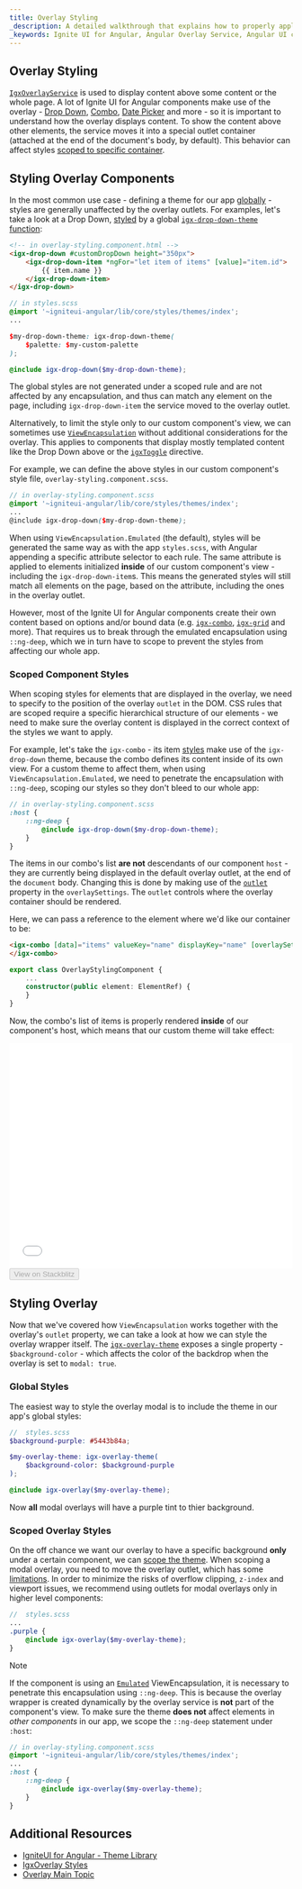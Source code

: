 ```yaml
---
title: Overlay Styling
_description: A detailed walkthrough that explains how to properly apply and scope styles to elements that are displayed using the IgniteUI for Angular Overlay Service.
_keywords: Ignite UI for Angular, Angular Overlay Service, Angular UI controls, Overlay Service, View Encapsulation Example, Sass scoped styles in Angular, web widgets, UI widgets, Angular, Native Angular Components Suite, Native Angular Controls, Native Angular Components Library
---
```


## Overlay Styling
<p class="highlight">

[`IgxOverlayService`](overlay_main.md) is used to display content above some content or the whole page. A lot of Ignite UI for Angular components make use of the overlay - [Drop Down](drop_down.md), [Combo](combo.md), [Date Picker](date_picker.md) and more - so it is important to understand how the overlay displays content.
To show the content above other elements, the service moves it into a special outlet container (attached at the end of the document's body, by default). This behavior can affect styles [scoped to specific container](#scoped-component-styles).
</p>
<div class="divider--half"></div>

## Styling Overlay Components

In the most common use case - defining a theme for our app [globally](themes/global-theme.md) - styles are generally unaffected by the overlay outlets. For examples, let's take a look at a Drop Down, [styled](drop_down.md#styling) by a global [`igx-drop-down-theme` function]({environment:sassApiUrl}/index.html#function-igx-drop-down-theme):

```html
<!-- in overlay-styling.component.html -->
<igx-drop-down #customDropDown height="350px">
    <igx-drop-down-item *ngFor="let item of items" [value]="item.id">
        {{ item.name }}
    </igx-drop-down-item>
</igx-drop-down>
```

```scss
// in styles.scss
@import '~igniteui-angular/lib/core/styles/themes/index';
...

$my-drop-down-theme: igx-drop-down-theme(
    $palette: $my-custom-palette
);

@include igx-drop-down($my-drop-down-theme);
```

The global styles are not generated under a scoped rule and are not affected by any encapsulation, and thus can match any element on the page, including `igx-drop-down-item` the service moved to the overlay outlet.

Alternatively, to limit the style only to our custom component's view, we can sometimes use [`ViewEncapsulation`](themes/component-themes.md#view-encapsulation) without additional considerations for the overlay. This applies to components that display mostly templated content like the Drop Down above or the [`igxToggle`]() directive.

For example, we can define the above styles in our custom component's style file, `overlay-styling.component.scss`.

```scss
// in overlay-styling.component.scss
@import '~igniteui-angular/lib/core/styles/themes/index';
...
@include igx-drop-down($my-drop-down-theme);
```

When using `ViewEncapsulation.Emulated` (the default), styles will be generated the same way as with the app `styles.scss`, with Angular appending a specific attribute selector to each rule. The same attribute is applied to elements initialized **inside** of our custom component's view  - including the `igx-drop-down-item`s. This means the generated styles will still match all elements on the page, based on the attribute, including the ones in the overlay outlet.

However, most of the Ignite UI for Angular components create their own content based on options and/or bound data (e.g. [`igx-combo`](combo.md), [`igx-grid`](grids/grid.md) and more). That requires us to break through the emulated encapsulation using `::ng-deep`, which we in turn have to scope to prevent the styles from affecting our whole app.

### Scoped Component Styles

When scoping styles for elements that are displayed in the overlay, we need to specify to the position of the overlay `outlet` in the DOM. CSS rules that are scoped require a specific hierarchical structure of our elements - we need to make sure the overlay content is displayed in the correct context of the styles we want to apply.

For example, let's take the `igx-combo` - its item [styles](combo.md#styling) make use of the `igx-drop-down` theme, because the combo defines its content inside of its own view. For a custom theme to affect them, when using `ViewEncapsulation.Emulated`, we need to penetrate the encapsulation with `::ng-deep`, scoping our styles so they don't bleed to our whole app:

```scss
// in overlay-styling.component.scss
:host {
    ::ng-deep {
        @include igx-drop-down($my-drop-down-theme);
    }
}
```
The items in our combo's list **are not** descendants of our component `host` - they are currently being displayed in the default overlay outlet, at the end of the `document` body. Changing this is done by making use of the [`outlet`]({environment:angularApiUrl}/interfaces/overlaysettings.html#outlet) property in the `overlaySettings`. The `outlet` controls where the overlay container should be rendered.

Here, we can pass a reference to the element where we'd like our container to be:

```html
<igx-combo [data]="items" valueKey="name" displayKey="name" [overlaySettings]="{ outlet: element }">
</igx-combo>
```

```typescript
export class OverlayStylingComponent {
    ...
    constructor(public element: ElementRef) {
    }
}
```

Now, the combo's list of items is properly rendered **inside** of our component's host, which means that our custom theme will take effect:

<div class="sample-container loading" style="height: 400px">
    <iframe id="overlay-styling-simple-iframe" frameborder="0" seamless width="100%" height="100%" src="{environment:demosBaseUrl}/interactions/overlay-styling-simple" onload="onSampleIframeContentLoaded(this);"></iframe>
</div>
<div>
    <button data-localize="stackblitz" disabled class="stackblitz-btn" data-iframe-id="overlay-styling-simple-iframe" data-demos-base-url="{environment:demosBaseUrl}">View on Stackblitz</button>
</div>

## Styling Overlay

Now that we've covered how `ViewEncapsulation` works together with the overlay's `outlet` property, we can take a look at how we can style the overlay wrapper itself.
The [`igx-overlay-theme`]({environment:sassApiUrl}/index.html#function-igx-overlay-theme) exposes a single property - `$background-color` - which affects the color of the backdrop when the overlay is set to `modal: true`.

### Global Styles

The easiest way to style the overlay modal is to include the theme in our app's global styles:

```scss
//  styles.scss
$background-purple: #5443b84a;

$my-overlay-theme: igx-overlay-theme(
    $background-color: $background-purple
);

@include igx-overlay($my-overlay-theme);
```

Now **all** modal overlays will have a purple tint to thier background.

### Scoped Overlay Styles

On the off chance we want our overlay to have a specific background **only** under a certain component, we can [scope the theme](#scoped-component-styles).
When scoping a modal overlay, you need to move the overlay outlet, which has some [limitations](overlay_main.md#assumptions-and-limitations). In order to minimize the risks of overflow clipping, `z-index` and viewport issues, we recommend using outlets for modal overlays only in higher level components:

```scss
//  styles.scss
...
.purple {
    @include igx-overlay($my-overlay-theme);
}
```

>[!NOTE]
> If the component is using an [`Emulated`](themes/component-themes.md#view-encapsulation) ViewEncapsulation, it is necessary to penetrate this encapsulation using `::ng-deep`. This is because the overlay wrapper is created dynamically by the overlay service is **not** part of the component's view.
> To make sure the theme **does not** affect elements in *other components* in our app, we scope the `::ng-deep` statement under `:host`:

```scss
// in overlay-styling.component.scss
@import '~igniteui-angular/lib/core/styles/themes/index';
...
:host {
    ::ng-deep {
        @include igx-overlay($my-overlay-theme);
    }
}
```

## Additional Resources
* [IgniteUI for Angular - Theme Library](themes/index.md)
* [IgxOverlay Styles]({environment:sassApiUrl}/index.html#function-igx-overlay-theme)
* [Overlay Main Topic](overlay_main.md)
